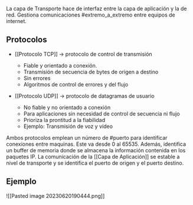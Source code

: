 La capa de Transporte hace de interfaz entre la capa de aplicación y la de red. Gestiona comunicaciones #extremo_a_extremo entre equipos de internet.

## Protocolos 
- [[Protocolo TCP]] -> protocolo de control de transmisión 
	- Fiable y orientado a conexión. 
	- Transmisión de secuencia de bytes de origen a destino 
	- Sin errores
	- Algoritmos de control de errores y del flujo
	
- [[Protocolo UDP]] -> protocolo de datagramas de usuario
	- No fiable y no orientado a conexión
	- Para aplicaciones sin necesidad de control de secuencia ni flujo
	- Prioriza la prontitud a la fiabilidad 
	- Ejemplo: Transmisión de voz y vídeo

Ambos protocolos emplean un número de #puerto para identificar conexiones entre maquinas. Este va desde 0 al 65535. Además, identifica un buffer de memoria donde se almacena la información contenida en los paquetes IP. 
La comunicación de la [[Capa de Aplicación]] se estable a nivel de transporte y se identifica el puerto de origen y el puerto destino.

## Ejemplo
![[Pasted image 20230620190444.png]]